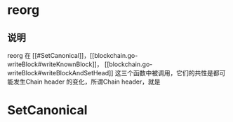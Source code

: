
# reorg
## 说明

reorg 在 [[#SetCanonical]]，[[blockchain.go-writeBlock#writeKnownBlock]]， [[blockchain.go-writeBlock#writeBlockAndSetHead]] 这三个函数中被调用，它们的共性是都可能发生Chain header 的变化，所谓Chain header，就是


# SetCanonical